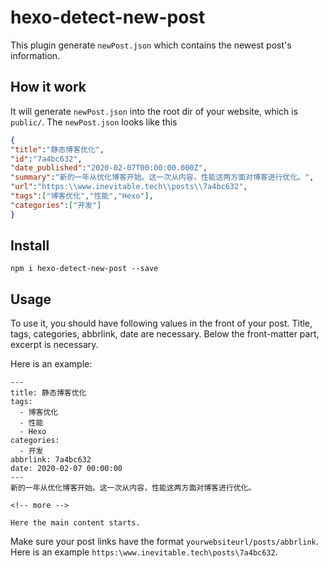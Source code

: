 # hexo-detect-new-post
This plugin generate `newPost.json` which contains the newest post's information.

## How it work
It will generate `newPost.json` into the root dir of your website, which is `public/`. The `newPost.json` looks like this

```json
{
"title":"静态博客优化",
"id":"7a4bc632",
"date_published":"2020-02-07T00:00:00.000Z",
"summary":"新的一年从优化博客开始。这一次从内容，性能这两方面对博客进行优化。",
"url":"https:\\www.inevitable.tech\\posts\\7a4bc632",
"tags":["博客优化","性能","Hexo"],
"categories":["开发"]
}
```

## Install
```
npm i hexo-detect-new-post --save
```

## Usage
To use it, you should have following values in the front of your post. Title, tags, categories, abbrlink, date are necessary. Below the front-matter part, excerpt is necessary.

Here is an example:
```
---
title: 静态博客优化
tags:
  - 博客优化
  - 性能
  - Hexo
categories:
  - 开发
abbrlink: 7a4bc632
date: 2020-02-07 00:00:00
---
新的一年从优化博客开始。这一次从内容，性能这两方面对博客进行优化。

<!-- more -->

Here the main content starts.
```

Make sure your post links have the format `yourwebsiteurl/posts/abbrlink`. Here is an example `https:\www.inevitable.tech\posts\7a4bc632`.
